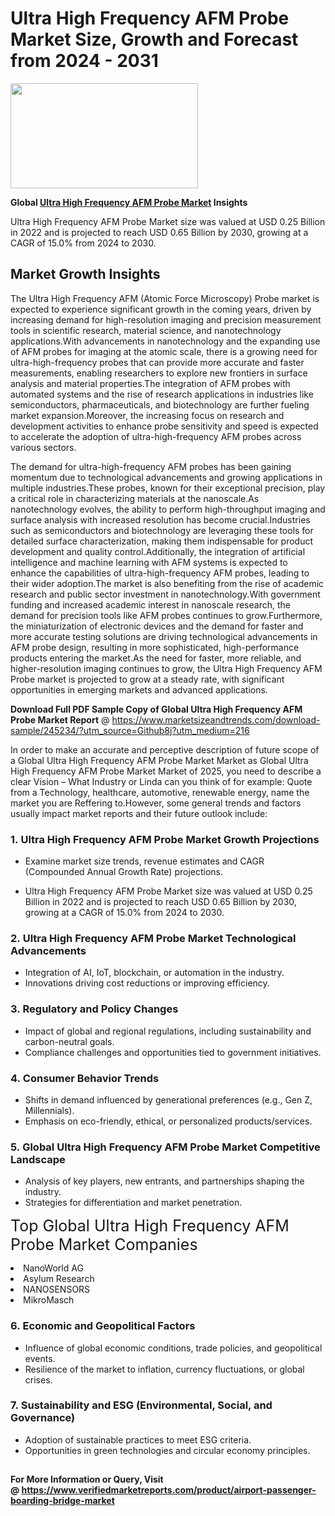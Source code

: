 <H1>Ultra High Frequency AFM Probe Market Size, Growth and Forecast from 2024 - 2031</H1><img class="aligncenter size-medium wp-image-584254" src="https://thirdeyenews.in/wp-content/uploads/2024/09/Global-Market-Research-300x168.jpeg" alt="" width="300" height="168" /><p><strong>Global&nbsp;<a href="https://www.marketsizeandtrends.com/download-sample/245234/?utm_source=Github8j?utm_medium=216">Ultra High Frequency AFM Probe Market</a> Insights</strong></p><p>Ultra High Frequency AFM Probe Market size was valued at USD 0.25 Billion in 2022 and is projected to reach USD 0.65 Billion by 2030, growing at a CAGR of 15.0% from 2024 to 2030.</p><p><h2>Market Growth Insights</h2> <p>The Ultra High Frequency AFM (Atomic Force Microscopy) Probe market is expected to experience significant growth in the coming years, driven by increasing demand for high-resolution imaging and precision measurement tools in scientific research, material science, and nanotechnology applications.With advancements in nanotechnology and the expanding use of AFM probes for imaging at the atomic scale, there is a growing need for ultra-high-frequency probes that can provide more accurate and faster measurements, enabling researchers to explore new frontiers in surface analysis and material properties.The integration of AFM probes with automated systems and the rise of research applications in industries like semiconductors, pharmaceuticals, and biotechnology are further fueling market expansion.Moreover, the increasing focus on research and development activities to enhance probe sensitivity and speed is expected to accelerate the adoption of ultra-high-frequency AFM probes across various sectors.</p> <p>The demand for ultra-high-frequency AFM probes has been gaining momentum due to technological advancements and growing applications in multiple industries.These probes, known for their exceptional precision, play a critical role in characterizing materials at the nanoscale.As nanotechnology evolves, the ability to perform high-throughput imaging and surface analysis with increased resolution has become crucial.Industries such as semiconductors and biotechnology are leveraging these tools for detailed surface characterization, making them indispensable for product development and quality control.Additionally, the integration of artificial intelligence and machine learning with AFM systems is expected to enhance the capabilities of ultra-high-frequency AFM probes, leading to their wider adoption.The market is also benefiting from the rise of academic research and public sector investment in nanotechnology.With government funding and increased academic interest in nanoscale research, the demand for precision tools like AFM probes continues to grow.Furthermore, the miniaturization of electronic devices and the demand for faster and more accurate testing solutions are driving technological advancements in AFM probe design, resulting in more sophisticated, high-performance products entering the market.As the need for faster, more reliable, and higher-resolution imaging continues to grow, the Ultra High Frequency AFM Probe market is projected to grow at a steady rate, with significant opportunities in emerging markets and advanced applications.<p><span class=""><strong>Download Full PDF Sample Copy of Global Ultra High Frequency AFM Probe Market Report</strong> @ <a href="https://www.marketsizeandtrends.com/download-sample/245234/?utm_source=Github8j?utm_medium=216" target="_blank">https://www.marketsizeandtrends.com/download-sample/245234/?utm_source=Github8j?utm_medium=216</a></span></p><p>In order to make an accurate and perceptive description of future scope of a Global&nbsp;Ultra High Frequency AFM Probe Market Market as Global&nbsp;Ultra High Frequency AFM Probe Market Market of 2025, you need to describe a clear Vision &ndash; What Industry or Linda can you think of for example: Quote from a Technology, healthcare, automotive, renewable energy, name the market you are Reffering to.However, some general trends and factors usually impact market reports and their future outlook include:</p><h3>1.&nbsp;<strong>Ultra High Frequency AFM Probe Market Growth Projections</strong></h3><ul><li>Examine market size trends, revenue estimates and CAGR (Compounded Annual Growth Rate) projections.</li><li><p>Ultra High Frequency AFM Probe Market size was valued at USD 0.25 Billion in 2022 and is projected to reach USD 0.65 Billion by 2030, growing at a CAGR of 15.0% from 2024 to 2030.</p></li></ul><h3>2.&nbsp;<strong>Ultra High Frequency AFM Probe Market Technological Advancements</strong></h3><ul><li>Integration of AI, IoT, blockchain, or automation in the industry.</li><li>Innovations driving cost reductions or improving efficiency.</li></ul><h3>3.&nbsp;<strong>Regulatory and Policy Changes</strong></h3><ul><li>Impact of global and regional regulations, including sustainability and carbon-neutral goals.</li><li>Compliance challenges and opportunities tied to government initiatives.</li></ul><h3>4.&nbsp;<strong>Consumer Behavior Trends</strong></h3><ul><li>Shifts in demand influenced by generational preferences (e.g., Gen Z, Millennials).</li><li>Emphasis on eco-friendly, ethical, or personalized products/services.</li></ul><h3>5.&nbsp;<strong>Global Ultra High Frequency AFM Probe Market Competitive Landscape</strong></h3><ul><li>Analysis of key players, new entrants, and partnerships shaping the industry.</li><li>Strategies for differentiation and market penetration.</li></ul><p data-pm-slice="1 1 []"><span style="color: inherit; font-family: inherit; font-size: 25px;">Top Global Ultra High Frequency AFM Probe Market Companies</span></p><div class="" data-test-id=""><p><li>NanoWorld AG</li><li> Asylum Research</li><li> NANOSENSORS</li><li> MikroMasch</li></p></div><h3>6.&nbsp;<strong>Economic and Geopolitical Factors</strong></h3><ul><li>Influence of global economic conditions, trade policies, and geopolitical events.</li><li>Resilience of the market to inflation, currency fluctuations, or global crises.</li></ul><h3>7.&nbsp;<strong>Sustainability and ESG (Environmental, Social, and Governance)</strong></h3><ul><li>Adoption of sustainable practices to meet ESG criteria.</li><li>Opportunities in green technologies and circular economy principles.</li></ul><h2><strong style="font-size: 14px;">For More Information or Query, Visit @&nbsp;</strong><a style="background-color: #ffffff; font-size: 14px;" href="https://www.marketsizeandtrends.com/report/ultra-high-frequency-afm-probe-market/" target="_blank">https://www.verifiedmarketreports.com/product/airport-passenger-boarding-bridge-market</a></h2>